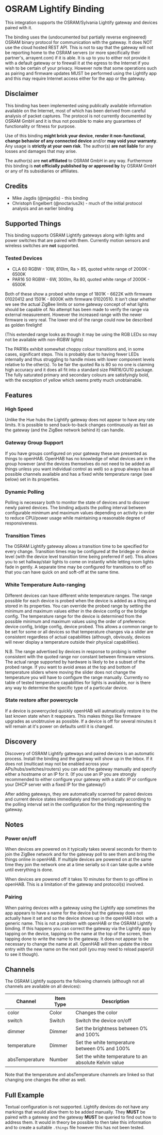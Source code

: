 # OSRAM Lightify Binding

This integration supports the OSRAM/Sylvania Lightify gateway and devices paired with it.

The binding uses the (undocumented but partially reverse engineered) OSRAM binary protocol for communication with the gateway. It does NOT use the cloud hosted REST API. This is not to say that the gateway will not be reporting home to the OSRAM servers (or more specifically their partner's, arrayent.com) if it is able. It is up to you to either not provide it with  a default gateway or to firewall it at the egress to the Internet if you wish to be certain of your privacy. However note that some operations such as pairing and firmware updates MUST be performed using the Lightify app and this may require Internet access either for the app or the gateway.


## Disclaimer

This binding has been implemented using publically available information available on the Internet, most of which has been derived from careful analysis of packet captures. The protocol is not currently documented by OSRAM GmbH and it is thus not possible to make any guarantees of functionality or fitness for purpose.

Use of this binding **might brick your device**, **render it non-functional**, **change behavior of any connected device** and/or **may void your warranty**. Any usage is **strictly at your own risk**. The author(s) **are not liable** for any losses and damages that may arise.

The author(s) are **not affiliated** to OSRAM GmbH in any way. Furthermore this binding is **not officially published by or approved by** by OSRAM GmbH or any of its subsidiaries or affiliates.


## Credits

* Mike Jagdis (@mjagdis) - this binding
* Christoph Engelbert (@noctarius2k) - much of the initial protocol analysis and an earlier binding


## Supported Things

This binding supports OSRAM Lightify gateways along with lights and power switches that are paired with them. Currently motion sensors and wireless switches are **not** supported.


### Tested Devices

* CLA 60 RGBW - 10W, 810lm, Ra > 85, quoted white range of 2000K - 6500K
* PAR16 50 RGBW - 6W, 300lm, Ra 80, quoted white range of 2000K - 6500K

Both of these show a probed white range of 1801K - 6622K with firmware 01020412 and 1501K - 8000K with firmware 01020510. It isn't clear whether we see the actual ZigBee limits or some gateway concept of what lights should be capable of. No attempt has been made to verify the range via external measurement. However the increased range with the newer firmware is very real. The lower end of the range could now be described as golden firelight!

(This extended range looks as though it may be using the RGB LEDs so may not be available with non-RGBW lights)

The PAR16s exhibit somewhat choppy colour transitions and, in some cases, significant steps. This is probably due to having fewer LEDs internally and thus struggling to handle mixes with lower component levels relative to the other(s). To be fair the quoted Ra is 80 so no one is claiming high accuracy and it does all fit into a standard size PAR16/GU10 package. The fully saturated primary and secondary colours are satisfyingly bold, with the exception of yellow which seems pretty much unobtainable.


## Features

### High Speed

Unlike the Hue hubs the Lightify gateway does not appear to have any rate limits. It is possible to send back-to-back changes continuously as fast as the gateway (and the ZigBee network behind it) can handle.


### Gateway Group Support

If you have groups configured on your gateway these are presented as things to openHAB. OpenHAB has no knowledge of what devices are in the group however (and the devices themselves do not need to be added as things unless you want individual control as well) so a group always has all possible channels available and has a fixed white temperature range (see below) set in its properties.


### Dynamic Polling

Polling is necessary both to monitor the state of devices and to discover newly paired devices. The binding adjusts the polling interval between configurable minimum and maximum values depending on activity in order to reduce CPU/power usage while maintaining a reasonable degree of responsiveness.


### Transition Times

The OSRAM Lightify gateway allows a transition time to be specified for every change. Transition times may be configured at the bridege or device level (with the device level transition time being preferred if set). This allows you to set hallway/stair lights to come on instantly while letting room lights fade in gently. A separate time may be configured for transitions to off so that you can have quick on and soft-off at the same time.


### White Temperature Auto-ranging

Different devices can have different white temperature ranges. The range possible for each device is probed when the device is added as a thing and stored in its properties. You can override the probed range by setting the minimum and maximum values either in the device config or the bridge config. The temperature range for the device is determined from the possible minimum and maximum values using the order of preference: device config, bridge config, device probed. This allows a common range to be set for some or all devices so that temperature changes via a slider are consistent regardless of actual capabilities (although, obviously, devices will never display a temperature outside their physical capabilities).

N.B. The range advertised by devices in response to probing is neither consistent with the quoted range nor constant between firmware versions. The actual range supported by hardware is likely to be a subset of the probed range. If you want to avoid areas at the top and bottom of temperature sliders where moving the slider does not change the temperature you will have to configure the range manually. Currently no table of tested temperature capabilities for lights is available, nor is there any way to determine the specific type of a particular device.


### State restore after powercycle

If a device is powercycled quickly openHAB will autmatically restore it to the last known state when it reappears. This makes things like firmware upgrades as unobtrusive as possible. If a device is off for several minutes it will remain at it's power on defaults until it is changed.


## Discovery

Discovery of OSRAM Lightify gateways and paired devices is an automatic process. Install the binding and the gateway will show up in the Inbox. If it does not (multicast may not be enabled across your APs/hubs/switches/routers) you can add the gateway manually and specify either a hostname or an IP for it. (If you use an IP you are strongly recommended to either configure your gateway with a static IP or configure your DHCP server with a fixed IP for the gateway!)

After adding gateways, they are automatically scanned for paired devices and current device states immediately and then periodically according to the polling interval set in the configuration for the thing representing the gateway.


## Notes

### Power on/off

When devices are powered on it typically takes several seconds for them to join the ZigBee network and for the gateway poll to see them and bring the things online in openHAB. If multiple devices are powered on at the same time they join the network one at a time serially so it can take quite a while until everything is done.

When devices are powered off it takes 10 minutes for them to go offline in openHAB. This is a limitation of the gateway and protocol(s) involved.

### Pairing

When pairing devices with a gateway using the Lightify app sometimes the app appears to have a name for the device but the gateway does not actually have it set and so the device shows up in the openHAB inbox with a generic name. This is not a problem with openHAB or the OSRAM Lightify binding. If this happens you can correct the gateway via the Lightify app by tapping on the device, tapping on the name at the top of the screen, then tapping done to write the name to the gateway. It does not appear to be necessary to change the name at all. OpenHAB will then update the inbox entry with the new name on the next poll (you may need to reload paperUI to see it though).


## Channels

The OSRAM Lightify supports the following channels (although not all channels are available on all devices):

| Channel            | Item Type    | Description                                           |
|--------------------|--------------|-------------------------------------------------------|
| color              | Color        | Changes the color                                     |
| switch             | Switch       | Switch the device on/off                              |
| dimmer             | Dimmer       | Set the brightness between 0% and 100%                |
| temperature        | Dimmer       | Set the white temperature between 0% and 100%         |
| absTemperature     | Number       | Set the white temperature to an absolute Kelvin value |

Note that the temperature and absTemperature channels are linked so that changing one changes the other as well.


## Full Example

Textual configuration is not supported. Lightify devices do not have any markings that would allow them to be added manually. They **MUST** be paired with a gateway and the gateway **MUST** be queried to find out how to address them. It would in theory be possible to then take this information and to create a suitable `.things` file however this has not been tested.
